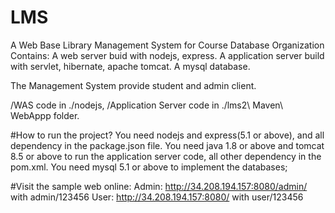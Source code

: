 # LMS
A Web Base Library Management System for Course Database Organization
Contains:
A web server buid with nodejs, express.
A application server build with servlet, hibernate, apache tomcat.
A mysql database.

The Management System provide student and admin client.

/WAS code in ./nodejs, 
/Application Server code in ./lms2\ Maven\ WebAppp folder.


#How to run the project?
You need nodejs and express(5.1 or above), and all dependency in the package.json file.
You need java 1.8 or above and tomcat 8.5 or above to run the application server code, all other dependency in the pom.xml.
You need mysql 5.1 or above to implement the databases;

#Visit the sample web online:
Admin: http://34.208.194.157:8080/admin/
with admin/123456
User:  http://34.208.194.157:8080/
with user/123456



